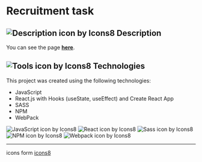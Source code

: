 # Recruitment task

## ![Description icon by Icons8](https://img.icons8.com/dusk/24/000000/document--v1.png) Description

You can see the page **[here](https://majka521.github.io/Task_1/)**.

## ![Tools icon by Icons8](https://img.icons8.com/external-icongeek26-linear-colour-icongeek26/24/000000/external-tools-plumbing-icongeek26-linear-colour-icongeek26.png) Technologies

This project was created using the following technologies:

- JavaScript
- React.js with Hooks (useState, useEffect) and Create React App
- SASS
- NPM
- WebPack

![JavaScript icon by Icons8](https://img.icons8.com/color/48/000000/javascript--v2.png)
![React icon by Icons8](https://img.icons8.com/color/48/000000/react-native.png)
![Sass icon by Icons8](https://img.icons8.com/color/48/000000/sass.png)
![NPM icon by Icons8](https://img.icons8.com/windows/48/000000/npm.png)
![Webpack icon by Icons8](https://img.icons8.com/color/48/000000/webpack.png)

---

icons form [icons8](https://icons8.com/)
